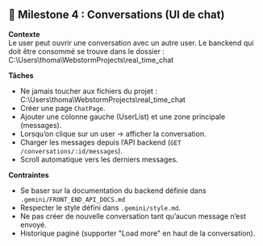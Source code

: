 ## 🎯 Milestone 4 : Conversations (UI de chat)
**Contexte**  
Le user peut ouvrir une conversation avec un autre user.
Le banckend qui doit être consommé se trouve dans le dossier : C:\Users\thoma\WebstormProjects\real_time_chat


**Tâches**
- Ne jamais toucher aux fichiers du projet : C:\Users\thoma\WebstormProjects\real_time_chat
- Créer une page `ChatPage`.
- Ajouter une colonne gauche (UserList) et une zone principale (messages).
- Lorsqu’on clique sur un user → afficher la conversation.
- Charger les messages depuis l’API backend (`GET /conversations/:id/messages`).
- Scroll automatique vers les derniers messages.

**Contraintes**
- Se baser sur la documentation du backend définie dans `.gemini/FRONT_END_API_DOCS.md`
- Respecter le style défini dans `.gemini/style.md`.
- Ne pas créer de nouvelle conversation tant qu’aucun message n’est envoyé.
- Historique paginé (supporter "Load more" en haut de la conversation).